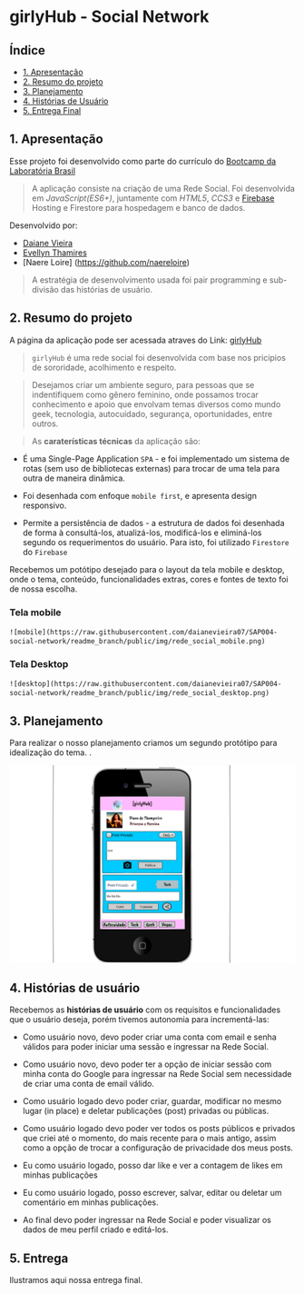 # girlyHub - Social Network

## Índice

* [1. Apresentação](#1-apresentacao)
* [2. Resumo do projeto](#2-resumo-do-projeto)
* [3. Planejamento ](#3-planejamento )
* [4. Histórias de Usuário](#4-historias-de-usuario)
* [5. Entrega Final ](#5-entrega-final )



## 1. Apresentação   
Esse projeto foi desenvolvido como parte do currículo do [Bootcamp da Laboratória Brasil](https://www.laboratoria.la/br) 

> A aplicação consiste na criação de uma Rede Social. Foi desenvolvida em *JavaScript(ES6+)*, juntamente com *HTML5*, *CCS3* e [Firebase](https://firebase.google.com/) Hosting e Firestore para hospedagem e banco de dados.

Desenvolvido por: 
* [Daiane Vieira](https://github.com/daianevieira07)
* [Evellyn Thamires](https://github.com/EvellynThamires)
* [Naere Loire] (https://github.com/naereloire)

> A estratégia de desenvolvimento usada foi pair programming e sub-divisão das histórias de usuário.


## 2. Resumo do projeto
A página da aplicação pode ser acessada atraves do Link: [girlyHub](https://.../)

> `girlyHub` é uma rede social foi desenvolvida com base nos pricipios de sororidade, acolhimento e respeito.

> Desejamos criar um ambiente seguro, para pessoas que se indentifiquem como gênero feminino, onde possamos trocar conhecimento e apoio que envolvam temas diversos como mundo geek, tecnologia, autocuidado, segurança, oportunidades, entre outros.

> As **caraterísticas técnicas** da aplicação são:

* É uma Single-Page Application `SPA` - e foi implementado um sistema de rotas (sem uso de bibliotecas externas) para trocar de uma tela para outra de maneira dinâmica.

* Foi desenhada com enfoque `mobile first`, e apresenta design responsivo.

* Permite a persistência de dados - a estrutura de dados foi desenhada de forma à consultá-los, atualizá-los, modificá-los e eliminá-los segundo os requerimentos do usuário. Para isto, foi utilizado `Firestore` do `Firebase`

Recebemos um potótipo desejado para o layout da tela mobile e desktop, onde o tema, conteúdo, funcionalidades extras, cores e fontes de texto foi de nossa escolha.

### Tela mobile

    ![mobile](https://raw.githubusercontent.com/daianevieira07/SAP004-social-network/readme_branch/public/img/rede_social_mobile.png)

### Tela Desktop

    ![desktop](https://raw.githubusercontent.com/daianevieira07/SAP004-social-network/readme_branch/public/img/rede_social_desktop.png)



## 3. Planejamento
Para realizar o nosso planejamento criamos um segundo protótipo para idealização do tema.  .

 ![protótipo_girlyHub](https://raw.githubusercontent.com/daianevieira07/SAP004-social-network/readme_branch/public/img/prototipo-girly-feed.png)

## 4. Histórias de usuário  

Recebemos as **histórias de usuário** com os requisitos e funcionalidades que o usuário deseja, porém tivemos autonomia para incrementá-las:

* Como usuário novo, devo poder criar uma conta com email e senha válidos para poder iniciar uma sessão e ingressar na Rede Social.

* Como usuário novo, devo poder ter a opção de iniciar sessão com minha conta do Google para ingressar na Rede Social sem necessidade de criar uma conta de email válido.

* Como usuário logado devo poder criar, guardar, modificar no mesmo lugar (in place) e deletar publicações (post) privadas ou públicas.

* Como usuário logado devo poder ver todos os posts públicos e privados que criei até o momento, do mais recente para o mais antigo, assim como a opção de trocar a configuração de privacidade dos meus posts.

* Eu como usuário logado, posso dar like e ver a contagem de likes em minhas publicações

* Eu como usuário logado, posso escrever, salvar, editar ou deletar um comentário em minhas publicações.

* Ao final devo poder ingressar na Rede Social e poder visualizar os dados de meu perfil criado e editá-los.


## 5. Entrega

Ilustramos aqui nossa entrega final.













